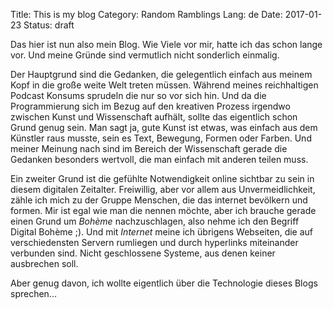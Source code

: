 Title: This is my blog
Category: Random Ramblings
Lang: de
Date: 2017-01-23
Status: draft

Das hier ist nun also mein Blog. Wie Viele vor mir, hatte ich das schon lange vor. Und meine Gründe sind vermutlich nicht sonderlich einmalig.

Der Hauptgrund sind die Gedanken, die gelegentlich einfach aus meinem Kopf in die große weite Welt treten müssen. Während meines reichhaltigen Podcast Konsums sprudeln die nur so vor sich hin. Und da die Programmierung sich im Bezug auf den kreativen Prozess irgendwo zwischen Kunst und Wissenschaft aufhält, sollte das eigentlich schon Grund genug sein. Man sagt ja, gute Kunst ist etwas, was einfach aus dem Künstler raus musste, sein es Text, Bewegung, Formen oder Farben. Und meiner Meinung nach sind im Bereich der Wissenschaft gerade die Gedanken besonders wertvoll, die man einfach mit anderen teilen muss.

Ein zweiter Grund ist die gefühlte Notwendigkeit online sichtbar zu sein in diesem digitalen Zeitalter. Freiwillig, aber vor allem aus Unvermeidlichkeit, zähle ich mich zu der Gruppe Menschen, die das internet bevölkern und formen. Mir ist egal wie man die nennen möchte, aber ich brauche gerade einen Grund um *Bohème* nachzuschlagen, also nehme ich den Begriff Digital Bohème ;). Und mit *Internet* meine ich übrigens Webseiten, die auf verschiedensten Servern rumliegen und durch hyperlinks miteinander verbunden sind. Nicht geschlossene Systeme, aus denen keiner ausbrechen soll.

Aber genug davon, ich wollte eigentlich über die Technologie dieses Blogs sprechen...